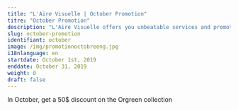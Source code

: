 ```yaml
---
title: "L'Aire Visuelle | October Promotion"
titre: "October Promotion"
description: "L'Aire Visuelle offers you unbeatable services and promotions near you."
slug: october-promotion
identifiant: october
image: /img/promotionoctobreeng.jpg
i18nlanguage: en
startdate: October 1st, 2019
enddate: October 31, 2019
weight: 0
draft: false
---
```


In October, get a 50$ discount on the Orgreen collection
